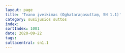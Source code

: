 ```yaml
---
layout: page
title: 'Tvano įveikimas (Oghataraṇasuttaṃ, SN 1.1)'
category: susijusios suttos
index:
sortIndex: 1001
date: 2020-09-22
tags:
suttacentral: sn1.1
---
```

